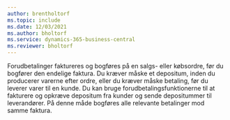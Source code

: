 ```yaml
---
author: brentholtorf
ms.topic: include
ms.date: 12/03/2021
ms.author: bholtorf
ms.service: dynamics-365-business-central
ms.reviewer: bholtorf
---
```

Forudbetalinger faktureres og bogføres på en salgs- eller købsordre, før du bogfører den endelige faktura. Du kræver måske et depositum, inden du producerer varerne efter ordre, eller du kræver måske betaling, før du leverer varer til en kunde. Du kan bruge forudbetalingsfunktionerne til at fakturere og opkræve depositum fra kunder og sende depositummer til leverandører. På denne måde bogføres alle relevante betalinger mod samme faktura.  
